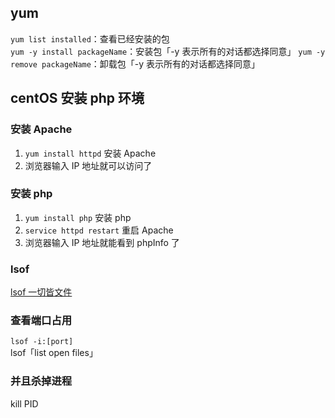 ## yum

`yum list installed`：查看已经安装的包  
`yum -y install packageName`：安装包「-y 表示所有的对话都选择同意」
`yum -y remove packageName`：卸载包「-y 表示所有的对话都选择同意」

## centOS 安装 php 环境

### 安装 Apache

1. `yum install httpd` 安装 Apache
1. 浏览器输入 IP 地址就可以访问了

### 安装 php

1. `yum install php` 安装 php
1. `service httpd restart` 重启 Apache
1. 浏览器输入 IP 地址就能看到 phpInfo 了

### lsof

[lsof 一切皆文件](http://linuxtools-rst.readthedocs.io/zh_CN/latest/tool/lsof.html)

### 查看端口占用

`lsof -i:[port]`  
lsof「list open files」

### 并且杀掉进程

kill PID
